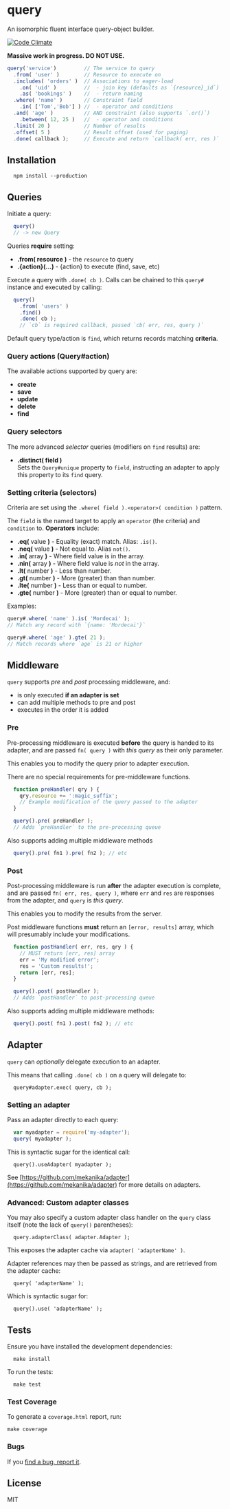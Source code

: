 # query

  An isomorphic fluent interface query-object builder.

  [![Code Climate](https://codeclimate.com/github/mekanika/query.png)](https://codeclimate.com/github/mekanika/query)

  **Massive work in progress. DO NOT USE.**

```js
query('service')         // The service to query
  .from( 'user' )        // Resource to execute on
  .includes( 'orders' )  // Associations to eager-load
    .on( 'uid' )         //  - join key (defaults as `{resource}_id`)
    .as( 'bookings' )    //  - return naming
  .where( 'name' )       // Constraint field
    .in( ['Tom','Bob'] ) //  - operator and conditions
  .and( 'age' )          // AND constraint (also supports `.or()`)
    .between( 12, 25 )   //  - operator and conditions
  .limit( 20 )           // Number of results
  .offset( 5 )           // Result offset (used for paging)
  .done( callback );     // Execute and return `callback( err, res )`
```

## Installation

      npm install --production


## Queries

  Initiate a query:

```js
  query()
  // -> new Query
```

Queries **require** setting:

  - **.from( resource )** - the `resource` to query
  - **.{action}(...)** - {action} to execute (find, save, etc)

Execute a query with `.done( cb )`. Calls can be chained to this `query#` instance and executed by calling:

```js
  query()
    .from( 'users' )
    .find()
    .done( cb );
    // `cb` is required callback, passed `cb( err, res, query )`
```

  Default query type/action is `find`, which returns records matching **criteria**.

### Query actions (Query#action)

  The available actions supported by query are:

  - **create**
  - **save**
  - **update**
  - **delete**
  - **find**


### Query selectors

  The more advanced _selector_ queries (modifiers on `find` results) are:

  - **.distinct( field )**  
    Sets the `Query#unique` property to `field`, instructing an adapter to apply this property to its `find` query.


### Setting criteria (selectors)

  Criteria are set using the `.where( field ).<operator>( condition )` pattern.

  The `field` is the named target to apply an `operator` (the criteria) and `condition` to. **Operators** include:

  * **.eq(** value **)** - Equality (exact) match. Alias: `.is()`.
  * **.neq(** value **)** - Not equal to. Alias `not()`.
  * **.in(** array **)** - Where field value is in the array.
  * **.nin(** array **)** - Where field value is _not_ in the array.
  * **.lt(** number **)** - Less than number.
  * **.gt(** number **)** - More (greater) than than number.
  * **.lte(** number **)** - Less than or equal to number.
  * **.gte(** number **)** - More (greater) than or equal to number.

Examples:

```js
query#.where( 'name' ).is( 'Mordecai' );
// Match any record with `{name: 'Mordecai'}`

query#.where( 'age' ).gte( 21 );
// Match records where `age` is 21 or higher
```


## Middleware

  `query` supports _pre_ and _post_ processing middleware, and:

  - is only executed **if an adapter is set**
  - can add multiple methods to pre and post
  - executes in the order it is added

### Pre

  Pre-processing middleware is executed **before** the query is handed to its adapter, and are passed  `fn( query )` with _this query_ as their only parameter.

  This enables you to modify the query prior to adapter execution.

  There are no special requirements for pre-middleware functions.

```js
  function preHandler( qry ) {
    qry.resource += ':magic_suffix';
    // Example modification of the query passed to the adapter
  }

  query().pre( preHandler );
  // Adds `preHandler` to the pre-processing queue
```

Also supports adding multiple middleware methods

```js
  query().pre( fn1 ).pre( fn2 ); // etc
```

### Post

  Post-processing middleware is run **after** the adapter execution is complete, and are passed `fn( err, res, query )`, where `err` and `res` are responses from the adapter, and `query` is _this query_.

  This enables you to modify the results from the server.

  Post middleware functions **must** return an `[error, results]` array, which will presumably include your modifications.

```js
  function postHandler( err, res, qry ) {
    // MUST return [err, res] array
    err = 'My modified error';
    res = 'Custom results!';
    return [err, res];
  }

  query().post( postHandler );
  // Adds `postHandler` to post-processing queue
```

Also supports adding multiple middleware methods:

```js
  query().post( fn1 ).post( fn2 ); // etc
```


## Adapter

  `query` can _optionally_ delegate execution to an adapter.

  This means that calling `.done( cb )` on a query will delegate to:

      query#adapter.exec( query, cb );

### Setting an adapter

  Pass an adapter directly to each query:

```js
  var myadapter = require('my-adapter');
  query( myadapter );
```

  This is syntactic sugar for the identical call:

      query().useAdapter( myadapter );

  See [https://github.com/mekanika/adapter](https://github.com/mekanika/adapter) for more details on adapters.

### Advanced: Custom adapter classes

  You may also specify a custom adapter class handler on the `query` class itself (note the lack of `query()` parentheses):

      query.adapterClass( adapter.Adapter );

  This exposes the adapter cache via `adapter( 'adapterName' )`.

  Adapter references may then be passed as strings, and are retrieved from the adapter cache:

      query( 'adapterName' );

  Which is syntactic sugar for:

      query().use( 'adapterName' );



## Tests

  Ensure you have installed the development dependencies:

      make install

  To run the tests:

      make test


### Test Coverage
To generate a `coverage.html` report, run:

    make coverage

### Bugs
If you [find a bug, report it](https://github.com/mekanika/query/issues).

## License

  MIT
